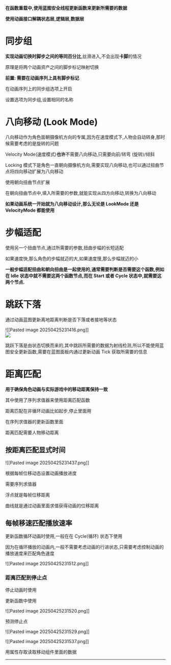 **在函数重载中,使用蓝图安全线程更新函数来更新所需要的数据**

**使用动画接口解耦状态层,逻辑层,数据层**

# 同步组

**实现动画切换时脚步之间的等同百分比**,丝滑进入,不会出现**卡脚**的情况

原理是将两个动画资产之间的脚步标记映射切换

**前置: 需要在动画序列上具有脚步标记**

在动画序列上的同步组选项上开启

设置选项为同步组,设置相同的名称

# 八向移动 (Look Mode)

八向移动作为角色面朝摄像机方向的专属,因为在速度模式下,人物会自动转身,那时候需要考虑的是旋转的问题

Velocity Mode(速度模式)**也许**不需要八向移动,只需要向前/转弯 (旋转)/倾斜

Locking 模式下是角色一直朝向摄像机方向,需要实现八向移动,也可以通过扭曲节点将四向移动扩展为八向移动

使用朝向扭曲节点扩展

在朝向扭曲节点中,填入所需要的参数,就能实现从四方向移动,转换为八向移动

**如果动画系统一开始就为八向移动设计,那么无论是 LookMode 还是 VelocityMode 都能使用**

# 步幅适配

使用另一个扭曲节点,通过所需要的参数,扭曲步幅的长短适配

如果速度快,那么角色的步幅就迈的大,如果速度慢,那么步幅就迈的小

**一般步幅适配扭曲和朝向扭曲是一起使用的,通常需要判断是否需要这个函数,例如在 Idle 状态中就不需要这两个函数节点,而在 Start 或者 Cycle 状态中,就需要这两个节点.**

# 跳跃下落

通过动画蓝图更新离地距离判断是否下落或者接地等状态

![[Pasted image 20250425231416.png]]<br/>
![](https://jsgqfsm5h1r9.sg.larksuite.com/space/api/box/stream/download/asynccode/?code=ZTQ1NmVlZTk3ZDk0OWUzNzY0YzlmM2M3MWMwM2Q4ZWRfcE1hSjY0NTlFZFlLUFdTeTlEeTF3eGxJcnY1UlJWTk5fVG9rZW46UUwyd2JPM0Rab1FxYWp4VGdzWGxZVEJoZ0xnXzE3NDU1OTM5NDM6MTc0NTU5NzU0M19WNA)

跳跃下落是由状态切换而来的,其中跳跃所需要的数据为射线检测,所以不能使用蓝图安全更新函数,需要在蓝图面板内通过更新动画 Tick 获取所需要的信息

# 距离匹配

**用于确保角色动画与实际游戏中的移动距离保持一致**

其中使用了序列求值器来使用距离匹配函数

距离匹配在非循环动画比如起步,停止里面用

在序列求值器的更新函数里面

距离匹配需要人物移动距离

## **按距离匹配显式时间**

![[Pasted image 20250425231437.png]]

根据每帧位移动态设置动画播放进度

需要序列求值器

浮点就是每帧位移距离

曲线就是通过动画里面求值获得动画的位移距离

## 每帧移速匹配播放速率

更新函数循环动画时使用,一般在在 Cycle(循环) 状态下使用

因为在循环播放的动画内,一般不需要考虑动画的行进状态,只需要考虑控制动画的播放速度来匹配角色速度

![[Pasted image 20250425231512.png]]

### 距离匹配到停止点

停止动画时使用

更新函数中使用

![[Pasted image 20250425231520.png]]

预测停止点

![[Pasted image 20250425231529.png]]

![[Pasted image 20250425231537.png]]

用属性存取读取移动组件里面的数据

---
